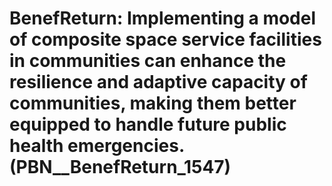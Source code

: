 # BenefReturn: __Implementing a model of composite space service facilities in communities can enhance the resilience and adaptive capacity of communities, making them better equipped to handle future public health emergencies.__ (PBN__BenefReturn_1547)

